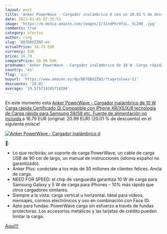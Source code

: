 ```yaml
---
layout: post
title: 'Anker PowerWave - Cargador inalámbrico d con un 20.01 % de descuento'
date: 2021-01-05 07:35:53
image: 'https://m.media-amazon.com/images/I/31ndPkr9fzL._SL200_.jpg'
comments: true
category: ofertas
author: ring
slug: 'B07DBXZZN3-es'
actualPrice: 16.79 EUR
currency: EUR
price: 16.79
comparePrice: 20.99 EUR
prodname: 'Anker PowerWave - Cargador inalámbrico de 10 W  Carga rápida  Certificado Qi  Compatible con iPhone XR/XS/X/8  tecnología de Carga rápida para Samsung S9/S8  etc.  Fuente de alimentación no incluida '
country: 'es'
flag: '🇪🇸'
buyurl: 'https://www.amazon.es/dp/B07DBXZZN3/?tag=tolees-21'
descuento: '20.01'
average: '19.575714285714284'
---
```


En este momento está [Anker PowerWave - Cargador inalámbrico de 10 W  Carga rápida  Certificado Qi  Compatible con iPhone XR/XS/X/8  tecnología de Carga rápida para Samsung S9/S8  etc.  Fuente de alimentación no incluida ](https://www.amazon.es/dp/B07DBXZZN3/?tag=tolees-21) a 16.79 EUR (original: 20.99 EUR) (20.01 %  de descuento) en el siguiente enlace!

[![Anker PowerWave - Cargador inalámbrico d](https://m.media-amazon.com/images/I/31ndPkr9fzL._SL200_.jpg)](https://www.amazon.es/dp/B07DBXZZN3/?tag=tolees-21)

🔎:

- Lo que recibirás: un soporte de carga PowerWave, un cable de carga USB de 90 cm de largo, un manual de instrucciones (idioma español no garantizado).
- Anker Plus: conéctate a los más de 30 millones de clientes felices. Ancla de carga.
- NEED FOR SPEED: el chip de vanguardia garantiza 10 W de carga para Samsung Galaxy y 5 W de carga para iPhones – 10% más rápido que otros cargadores similares.
- Siempre a la vista: carga vertical u horizontal. Ideal para vídeos, mensajes, correos electrónicos y uso en combinación con Face ID.
- Apto para fundas: PowerWave carga sin esfuerzo a través de fundas protectoras. Los accesorios metálicos y las tarjetas de crédito pueden limitar la carga.

[Aquí!!!](https://www.amazon.es/dp/B07DBXZZN3/?tag=tolees-21)
